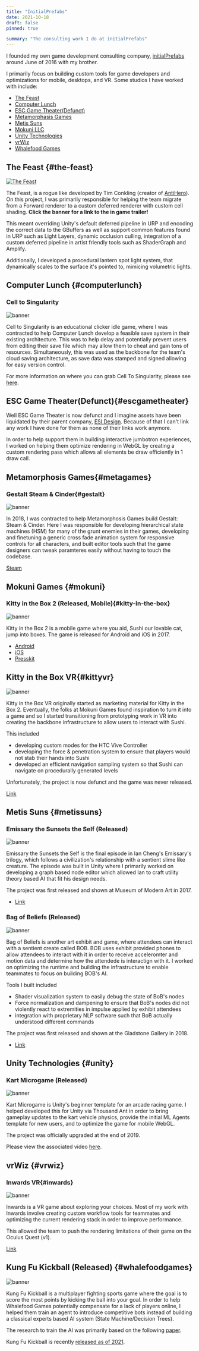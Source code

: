 ```yaml
---
title: "InitialPrefabs"
date: 2021-10-18
draft: false
pinned: true

summary: "The consulting work I do at initialPrefabs"
---
```


I founded my own game development consulting company, [initialPrefabs](https://initialprefabs.com) 
around June of 2016 with my brother. 

I primarily focus on building custom tools for game developers and optimizations for mobile, 
desktops, and VR. Some studios I have worked with include:

* [The Feast](#the-feast)
* [Computer Lunch](#computerlunch)
* [ESC Game Theater(Defunct)](#escgametheater)
* [Metamorphasis Games](#metagames)
* [Metis Suns](#metissuns)
* [Mokuni LLC](#mokuni)
* [Unity Technologies](#unity)
* [vrWiz](#vrwiz)
* [Whalefood Games](#whalefoodgames)

## The Feast {#the-feast}
[![The Feast](https://img.youtube.com/vi/5E8Hh8P0HCE/maxresdefault.jpg)](https://www.youtube.com/watch?v=5E8Hh8P0HCE "The Feast")

The Feast, is a rogue like developed by Tim Conkling (creator of [AntiHero](https://antihero-game.com/)). On this 
project, I was primarily responsible for helping the team migrate from a Forward renderer to a custom deferred 
renderer with custom cell shading. **Click the banner for a link to the in game trailer!**

This meant overriding Unity's default deferred pipeline in URP and encoding the correct data to the GBuffers as 
well as support common features found in URP such as Light Layers, dynamic occlusion culling, integration of a custom
deferred pipeline in artist friendly tools such as ShaderGraph and Amplify.

Additionally, I developed a procedural lantern spot light system, that dynamically scales to the surface it's pointed to, mimicing
volumetric lights.

## Computer Lunch {#computerlunch}
### Cell to Singularity

![banner](https://www.celltosingularity.com/img/cell_to_singularity_app_icon.png)

Cell to Singularity is an educational clicker idle game, where I was contracted to help Computer 
Lunch develop a feasible save system in their existing architecture. This was to help delay and 
potentially prevent users from editing their save file which may allow them to cheat and gain 
tons of resources. Simultaneously, this was used as the backbone for the team's cloud saving 
architecture, as save data was stamped and signed allowing for easy version control.

For more information on where you can grab Cell To Singularity, please see [here](https://www.celltosingularity.com/).

## ESC Game Theater(Defunct){#escgametheater}

Well ESC Game Theater is now defunct and I imagine assets have been liquidated by their parent 
company, [ESI Design](https://esidesign.nbbj.com/). Because of that I can't link any work I have 
done for them as none of their links work anymore. 

In order to help support them in building interactive jumbotron experiences, I worked on 
helping them optimize rendering in WebGL by creating a custom rendering pass which allows 
all elements be draw efficiently in 1 draw call.

## Metamorphosis Games{#metagames}
### Gestalt Steam & Cinder{#gestalt}

![banner](https://cdn.akamai.steamstatic.com/steam/apps/1231990/header.jpg?t=1629970667)

In 2018, I was contracted to help Metamorphosis Games build Gestalt: Steam & Cinder. Here I was 
responsible for developing hierarchical state machines (HSM) for many of the grunt enemies in their 
games, developing and finetuning a generic cross fade animation system for responsive controls 
for all characters, and built editor tools such that the game designers can tweak paramteres easily 
without having to touch the codebase.

[Steam](https://store.steampowered.com/agecheck/app/1231990/)

## Mokuni Games {#mokuni}
### Kitty in the Box 2 (Released, Mobile){#kitty-in-the-box}

![banner](http://mokuni.com/press/Kitty%20in%20the%20Box%202/images/header.png)

Kitty in the Box 2 is a mobile game where you aid, Sushi our lovable cat, jump into boxes. The game 
is released for Android and iOS in 2017.

* [Android](https://play.google.com/store/apps/details?id=com.mokuni.kib2&hl=en_US)
* [iOS](https://apps.apple.com/us/app/kitty-in-the-box-2/id1106313526)
* [Presskit](http://mokuni.com/press/sheet.php?p=Kitty%20in%20the%20Box%202)


## Kitty in the Box VR{#kittyvr}

![banner](http://mokuni.com/press/Kitty%20in%20the%20Box%20VR/images/header.png)

Kitty in the Box VR originally started as marketing material for Kitty in the Box 2. Eventually, 
the folks at Mokuni Games found inspiration to turn it into a game and so I started transitioning 
from prototyping work in VR into creating the backbone infrastructure to allow users to interact 
with Sushi. 

This included 
* developing custom modes for the HTC Vive Controller
* developing the force & penetration system to ensure that players would not stab their hands 
into Sushi 
* developed an efficient navigation sampling system so that Sushi can navigate on 
procedurally generated levels

Unfortunately, the project is now defunct and the game was never released.

[Link](http://mokuni.com/press/sheet.php?p=Kitty%20in%20the%20Box%20VR)

## Metis Suns {#metissuns}

### Emissary the Sunsets the Self (Released)

![banner](https://d2w9rnfcy7mm78.cloudfront.net/2455622/display_c572f2f995faf7d9d8ceb3b7e6749739.png)

Emissary the Sunsets the Self is the final episode in Ian Cheng's Emissary's trilogy, which follows 
a civilization's relationship with a sentient slime like creature. The episode was built in Unity 
where I primarily worked on developing a graph based node editor which allowed Ian to 
craft utility theory based AI that fit his design needs.

The project was first released and shown at Museum of Modern Art in 2017.
* [Link](http://iancheng.com/emissaries)

### Bag of Beliefs (Released)

![banner](https://d2w9rnfcy7mm78.cloudfront.net/2663713/original_5961e121e6b2cc91b90ce77bda1563f8.jpg)

Bag of Beliefs is another art exhibit and game, where attendees can interact with a sentient create 
called BOB. BOB uses exhibit provided phones to allow attendees to interact with it in order to receive 
acceleromter and motion data and determine how the attendede is interactign with it. I worked on 
optimizing the runtime and building the infrastructure to enable teammates to focus on building 
BOB's AI.

Tools I built included
* Shader visualization system to easily debug the state of BoB's nodes
* Force normalization and dampening to ensure that BoB's nodes did not violently react to extremities 
in impulse applied by exhibit attendees
* integration with proprietary NLP software such that BoB actually understood different commands

The project was first released and shown at the Gladstone Gallery in 2018.
* [Link](http://iancheng.com/BOB)

## Unity Technologies {#unity}
### Kart Microgame (Released)

![banner](https://assetstorev1-prd-cdn.unity3d.com/key-image/1c64e0ff-1b57-48ad-8b3d-ab7bf63e6d0c.webp)

Kart Microgame is Unity's beginner template for an arcade racing game. I helped developed this for 
Unity via Thousand Ant in order to bring gameplay updates to the kart vehicle physics, provide the 
initial ML Agents template for new users, and to optimize the game for mobile WebGL.

The project was officially upgraded at the end of 2019.

Please view the associated video [here](../thousand-ant).

## vrWiz {#vrwiz}

### Inwards VR{#inwards}

![banner](https://static.wixstatic.com/media/7e1185_7e2d1afe25994e019c616392d5f72a41~mv2.jpg/v1/fill/w_1956,h_1108,al_c,q_90,usm_0.66_1.00_0.01/Screen%2520Shot%25202021-03-12%2520at%252015_42_.webp)

Inwards is a VR game about exploring your choices. Most of my work with Inwards involve creating custom 
workflow tools for teammates and optimizing the current rendering stack in order to improve performance.

This allowed the team to push the rendering limitations of their game on the Oculus Quest (v1).

[Link](https://www.vrwiz.co/projects)

## Kung Fu Kickball (Released) {#whalefoodgames}

![banner](https://www.kungfukickball.com/images/Screenshot1.png)

Kung Fu Kickball is a multiplayer fighting sports game where the goal is to score the most points 
by kicking the ball into your goal. In order to help Whalefood Games potentially compensate for a 
lack of players online, I helped them train an agent to introduce competitive bots instead of 
building a classical experts based AI system (State Machine/Decision Trees). 

The research to train the AI was primarily based on the following [paper](https://arxiv.org/pdf/1702.06230.pdf).

Kung Fu Kickball is recently [released as of 2021](https://store.steampowered.com/app/1004620/KungFu_Kickball/).
